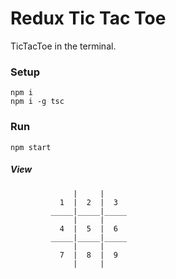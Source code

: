 # Redux Tic Tac Toe

TicTacToe in the terminal.

### Setup


    npm i
    npm i -g tsc


### Run

    npm start

##### View

                  |     |
               1  |  2  |  3
             _____|_____|_____
                  |     |
               4  |  5  |  6
             _____|_____|_____
                  |     |
               7  |  8  |  9
                  |     |
